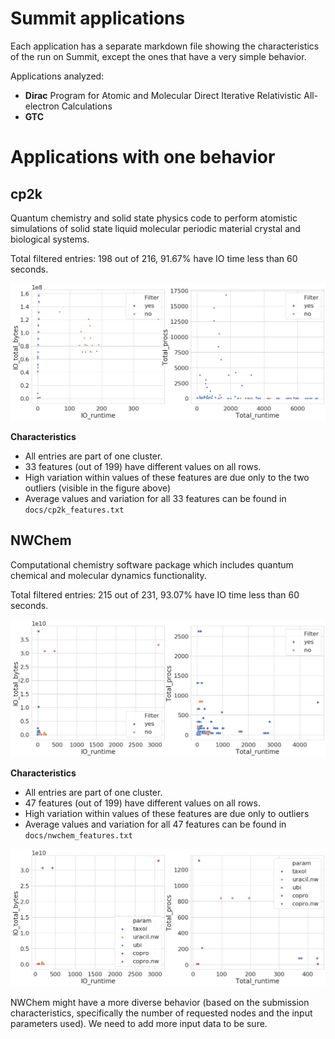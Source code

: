 # Summit applications

Each application has a separate markdown file showing the characteristics of the run on Summit, except the ones that have a very simple behavior.

Applications analyzed:
- **Dirac**
Program for Atomic and Molecular Direct Iterative Relativistic All-electron Calculations
- **GTC**


# Applications with one behavior

## cp2k
Quantum chemistry and solid state physics code to perform atomistic simulations of solid state liquid molecular periodic material crystal and biological systems.

Total filtered entries: 198 out of 216, 91.67% have IO time less than 60 seconds.

![Clustering](docs/cp2k_filter.png)

**Characteristics**
- All entries are part of one cluster. 
- 33 features (out of 199) have different values on all rows.
- High variation within values of these features are due only to the two outliers (visible in the figure above)
- Average values and variation for all 33 features can be found in `docs/cp2k_features.txt`

## NWChem
Computational chemistry software package which includes quantum chemical and molecular dynamics functionality.

Total filtered entries: 215 out of 231, 93.07% have IO time less than 60 seconds.

![Clustering](docs/nwchem_filter.png)

**Characteristics**
- All entries are part of one cluster. 
- 47 features (out of 199) have different values on all rows.
- High variation within values of these features are due only to outliers
- Average values and variation for all 47 features can be found in `docs/nwchem_features.txt`

![Clustering](docs/nwchem_apps.png)

NWChem might have a more diverse behavior (based on the submission characteristics, specifically the number of requested nodes and the input parameters used).
 We need to add more input data to be sure. 
